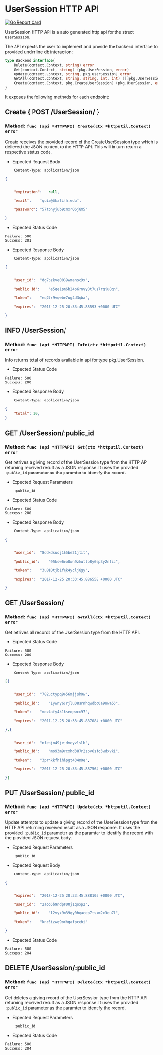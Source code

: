 UserSession HTTP API 
===============================

[![Go Report Card](https://goreportcard.com/badge/github.com/gokit/tenancykit/pkg/resources/usersessionapi)](https://goreportcard.com/report/github.com/gokit/tenancykit/pkg/resources/usersessionapi)

UserSession HTTP API is a auto generated http api for the struct `UserSession`.

The API expects the user to implement and provide the backend interface to provided underline db interaction:

```go
type Backend interface{
    Delete(context.Context, string) error
    Get(context.Context, string) (pkg.UserSession, error)
    Update(context.Context, string, pkg.UserSession) error
    GetAll(context.Context, string, string, int, int) ([]pkg.UserSession, int, error)
    Create(context.Context, pkg.CreateUserSession) (pkg.UserSession, error)
}
```

It exposes the following methods for each endpoint:

## Create { POST /UserSession/ }
### Method: `func (api *HTTPAPI) Create(ctx *httputil.Context) error`

Create receives the provided record of the CreateUserSession type which is delieved the 
JSON content to the HTTP API. This will in turn return a respective status code.

- Expected Request Body

```http
    Content-Type: application/json
```

```json
{


    "expiration":	null,

    "email":	"quis@Skalith.edu",

    "password":	"57tpnyjub9zmxr06j8m5"

}
```

- Expected Status Code

```
Failure: 500
Success: 201
```

- Expected Response Body

```http
    Content-Type: application/json
```

```json
{


    "user_id":	"dg7pzkve0039wmansc9x",

    "public_id":	"e5qe1pm6b24p6rnyy8t7uz7rqju8gn",

    "token":	"eq2lr9vqwbe7ug4d3qba",

    "expires":	"2017-12-25 20:33:45.88593 +0000 UTC"

}
```

## INFO /UserSession/
### Method: `func (api *HTTPAPI) Info(ctx *httputil.Context) error`

Info returns total of records available in api for type pkg.UserSession.

- Expected Status Code

```
Failure: 500
Success: 200
```

- Expected Response Body

```http
    Content-Type: application/json
```

```json
{
    "total": 10,
}
```

## GET /UserSession/:public_id
### Method: `func (api *HTTPAPI) Get(ctx *httputil.Context) error`

Get retrives a giving record of the UserSession type from the HTTP API returning received result as a JSON
response. It uses the provided `:public_id` parameter as the paramter to identify the record.

- Expected Request Parameters

```
    :public_id
```

- Expected Status Code

```
Failure: 500
Success: 200
```

- Expected Response Body

```http
    Content-Type: application/json
```

```json
{


    "user_id":	"8ddkdsuoj1h5be21jtit",

    "public_id":	"95ksw6oo0wn9zkutlp8y6ep3y2nfic",

    "token":	"3u810tjb1fqk4yclj8gy",

    "expires":	"2017-12-25 20:33:45.886558 +0000 UTC"

}
```

## GET /UserSession/
### Method: `func (api *HTTPAPI) GetAll(ctx *httputil.Context) error`

Get retrives all records of the UserSession type from the HTTP API.

- Expected Status Code

```
Failure: 500
Success: 200
```

- Expected Response Body

```http
    Content-Type: application/json
```

```json
[{


    "user_id":	"782uctypq9o56mjjsh0w",

    "public_id":	"1ywny6srjlu08srnhqwdbd0a9nwa53",

    "token":	"mozlafy4k1hseopwcu97",

    "expires":	"2017-12-25 20:33:45.887084 +0000 UTC"

},{


    "user_id":	"nfepjn49jejdveyvlslb",

    "public_id":	"mo93m9rcxhd387r2zpv6sfc5wdxvk1",

    "token":	"3prhkkfhihhpgt434m0e",

    "expires":	"2017-12-25 20:33:45.887564 +0000 UTC"

}]
```

## PUT /UserSession/:public_id
### Method: `func (api *HTTPAPI) Update(ctx *httputil.Context) error`

Update attempts to update a giving record of the UserSession type from the HTTP API returning received result as a JSON
response. It uses the provided `:public_id` parameter as the paramter to identify the record with the provided JSON request body.

- Expected Request Parameters

```
    :public_id
```

- Expected Request Body

```http
    Content-Type: application/json
```

```json
{


    "expires":	"2017-12-25 20:33:45.888103 +0000 UTC",

    "user_id":	"2aop5b9ndp800j1qoxp2",

    "public_id":	"l2vyx9m39qy0hqacep7tsxm2x3eu7l",

    "token":	"knc5izwq9odhgafpcebi"

}
```

- Expected Status Code

```
Failure: 500
Success: 204
```

## DELETE /UserSession/:public_id
### Method: `func (api *HTTPAPI) Delete(ctx *httputil.Context) error`

Get deletes a giving record of the UserSession type from the HTTP API returning received result as a JSON
response. It uses the provided `:public_id` parameter as the paramter to identify the record.

- Expected Request Parameters

```
    :public_id
```

- Expected Status Code

```
Failure: 500
Success: 204
```

